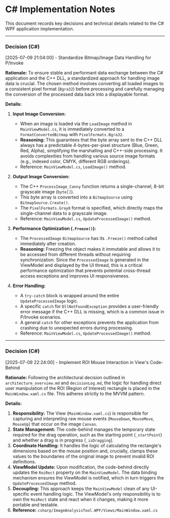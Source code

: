 # C# Implementation Notes

This document records key decisions and technical details related to the C# WPF application implementation.

---

### Decision (C#)
[2025-07-09 21:04:00] - Standardize Bitmap/Image Data Handling for P/Invoke

**Rationale:**
To ensure stable and performant data exchange between the C# application and the C++ DLL, a standardized approach for handling image data is crucial. The chosen method involves converting all loaded images to a consistent pixel format (`Bgra32`) before processing and carefully managing the conversion of the processed data back into a displayable format.

**Details:**
1.  **Input Image Conversion:**
    *   When an image is loaded via the `LoadImage` method in `MainViewModel.cs`, it is immediately converted to a `FormatConvertedBitmap` with `PixelFormats.Bgra32`.
    *   **Reasoning:** This guarantees that the byte array sent to the C++ DLL always has a predictable 4-bytes-per-pixel structure (Blue, Green, Red, Alpha), simplifying the marshalling and C++-side processing. It avoids complexities from handling various source image formats (e.g., indexed color, CMYK, different RGB orderings).
    *   Reference: `MainViewModel.cs`, `LoadImage()` method.

2.  **Output Image Conversion:**
    *   The C++ `ProcessImage_Canny` function returns a single-channel, 8-bit grayscale image (`byte[]`).
    *   This byte array is converted into a `BitmapSource` using `BitmapSource.Create()`.
    *   The `PixelFormats.Gray8` format is specified, which directly maps the single-channel data to a grayscale image.
    *   Reference: `MainViewModel.cs`, `UpdateProcessedImage()` method.

3.  **Performance Optimization (`.Freeze()`):**
    *   The `ProcessedImage` `BitmapSource` has its `.Freeze()` method called immediately after creation.
    *   **Reasoning:** Freezing the object makes it immutable and allows it to be accessed from different threads without requiring synchronization. Since the `ProcessedImage` is generated in the ViewModel and displayed by the UI thread, this is a critical performance optimization that prevents potential cross-thread access exceptions and improves UI responsiveness.

4.  **Error Handling:**
    *   A `try-catch` block is wrapped around the entire `UpdateProcessedImage` logic.
    *   A specific `catch` for `DllNotFoundException` provides a user-friendly error message if the C++ DLL is missing, which is a common issue in P/Invoke scenarios.
    *   A general `catch` for other exceptions prevents the application from crashing due to unexpected errors during processing.
    *   Reference: `MainViewModel.cs`, `UpdateProcessedImage()` method.

---

### Decision (C#)
[2025-07-09 22:24:00] - Implement ROI Mouse Interaction in View's Code-Behind

**Rationale:**
Following the architectural decision outlined in `architecture_overview.md` and `decisionLog.md`, the logic for handling direct user manipulation of the ROI (Region of Interest) rectangle is placed in the `MainWindow.xaml.cs` file. This adheres strictly to the MVVM pattern.

**Details:**
1.  **Responsibility:** The View (`MainWindow.xaml.cs`) is responsible for capturing and interpreting raw mouse events (`MouseDown`, `MouseMove`, `MouseUp`) that occur on the image `Canvas`.
2.  **State Management:** The code-behind manages the temporary state required for the drag operation, such as the starting point (`_startPoint`) and whether a drag is in progress (`_isDragging`).
3.  **Coordinate Handling:** It handles the logic of calculating the rectangle's dimensions based on the mouse position and, crucially, clamps these values to the boundaries of the original image to prevent invalid ROI definitions.
4.  **ViewModel Update:** Upon modification, the code-behind directly updates the `RoiRect` property on the `MainViewModel`. The data binding mechanism ensures the ViewModel is notified, which in turn triggers the `UpdateProcessedImage` method.
5.  **Decoupling:** This approach keeps the `MainViewModel` clean of any UI-specific event handling logic. The ViewModel's only responsibility is to own the `RoiRect` state and react when it changes, making it more portable and testable.
6.  **Reference:** `csharp/ImageAnalysisTool.WPF/Views/MainWindow.xaml.cs`